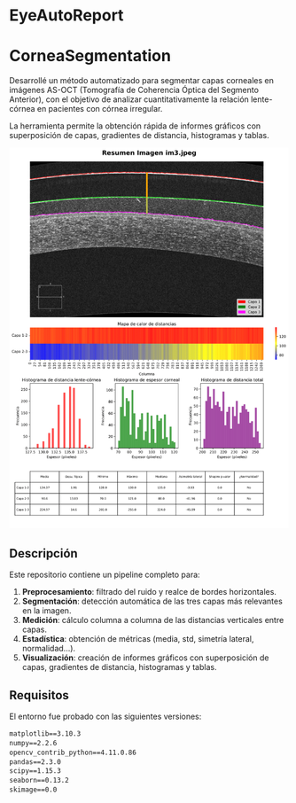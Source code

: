 # EyeAutoReport

# CorneaSegmentation

Desarrollé un método automatizado para segmentar capas corneales en imágenes AS-OCT (Tomografía de Coherencia Óptica del Segmento Anterior), con el objetivo de analizar cuantitativamente la relación lente-córnea en pacientes con córnea irregular.

La herramienta permite la obtención rápida de informes gráficos con superposición de capas, gradientes de distancia, histogramas y tablas.

<p align="center">
  <img src="icons/im3_informe-1.png">
</p>

## Descripción

Este repositorio contiene un pipeline completo para:

1. **Preprocesamiento**: filtrado del ruido y realce de bordes horizontales.
2. **Segmentación**: detección automática de las tres capas más relevantes en la imagen.
3. **Medición**: cálculo columna a columna de las distancias verticales entre capas.
4. **Estadística**: obtención de métricas (media, std, simetría lateral, normalidad...).
5. **Visualización**: creación de informes gráficos con superposición de capas, gradientes de distancia, histogramas y tablas.

## Requisitos

El entorno fue probado con las siguientes versiones:

```txt
matplotlib==3.10.3
numpy==2.2.6
opencv_contrib_python==4.11.0.86
pandas==2.3.0
scipy==1.15.3
seaborn==0.13.2
skimage==0.0
